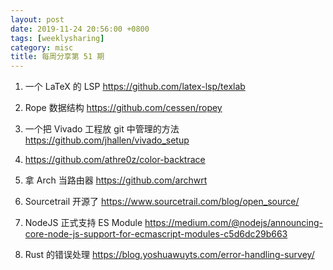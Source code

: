 ```yaml
---
layout: post
date: 2019-11-24 20:56:00 +0800
tags: [weeklysharing]
category: misc
title: 每周分享第 51 期
---
```


1. 一个 LaTeX 的 LSP https://github.com/latex-lsp/texlab

2. Rope 数据结构 https://github.com/cessen/ropey

3. 一个把 Vivado 工程放 git 中管理的方法 https://github.com/jhallen/vivado_setup

4. https://github.com/athre0z/color-backtrace

5. 拿 Arch 当路由器 https://github.com/archwrt

6. Sourcetrail 开源了 https://www.sourcetrail.com/blog/open_source/

7. NodeJS 正式支持 ES Module https://medium.com/@nodejs/announcing-core-node-js-support-for-ecmascript-modules-c5d6dc29b663

8. Rust 的错误处理 https://blog.yoshuawuyts.com/error-handling-survey/

   
